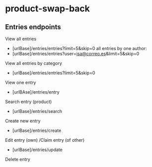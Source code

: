 # product-swap-back

## Entries endpoints

View all entries

- [urlBase]/entries/entries?limit=5&skip=0
  all entries by one author:
- [urlBase]/entries/entries?user=isa@correo.es&limit=5&skip=0

View all entries by category

- [urlBase]/entries/entries?limit=5&skip=0

View one entry

- [urlBAse]/entries/entry

Search entry (product)

- [urlBase]/entries/search

Create new entry

- [urlBase]/entries/create

Edit entry (own) /Claim entry (of other)

- [urlBase]/entries/update

Delete entry
